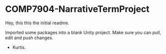 # COMP7904-NarrativeTermProject

Hey, this this the initial readme.

Imported some packages into a blank Unity project.
Make sure you can pull, edit and push changes.

- Kurtis.
